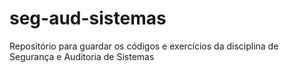 # seg-aud-sistemas
Repositório para guardar os códigos e exercícios da disciplina de Segurança e Auditoria de Sistemas
